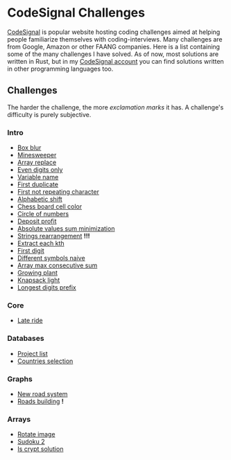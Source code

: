 # CodeSignal Challenges

[CodeSignal](https://codesignal.com/) is popular website hosting coding challenges aimed at helping people familiarize themselves with coding-interviews. Many challenges are from Google, Amazon or other FAANG companies. Here is a list containing some of the many challenges I have solved. As of now, most solutions are written in Rust, but in my [CodeSignal account](https://app.codesignal.com/profile/costas_v) you can find solutions written in other programming languages too.

## Challenges

The harder the challenge, the more *exclamation marks* it has. A challenge's difficulty is purely subjective.

### Intro

* [Box blur](./box_blur/box_blur.md)
* [Minesweeper](./minesweeper/minesweeper.md)
* [Array replace](./array_replace/array_replace.md)
* [Even digits only](./even_digits_only/even_digits_only.md)
* [Variable name](./variable_name/variable_name.md)
* [First duplicate](./first_duplicate/first_duplicate.md)
* [First not repeating character](./first_not_repeating_character/first_not_repeating_character.md)
* [Alphabetic shift](./alphabetic_shift/alphabetic_shift.md)
* [Chess board cell color](./chess_board_cell_color/chess_board_cell_color.md)
* [Circle of numbers](./circle_of_numbers/circle_of_numbers.md)
* [Deposit profit](./deposit_profit/deposit_profit.md)
* [Absolute values sum minimization](./absolute_values_sum_minimization/absolute_values_sum_minimization.md)
* [Strings rearrangement](./strings_rearrangement/strings_rearrangement.md) **!!!**
* [Extract each kth](./extract_each_kth/extract_each_kth.md)
* [First digit](./first_digit/first_digit.md)
* [Different symbols naive](./different_symbols_naive/different_symbols_naive.md)
* [Array max consecutive sum](./array_max_consecutive_sum/array_max_consecutive_sum.md)
* [Growing plant](./growing_plant/growing_plant.md)
* [Knapsack light](./knapsack_light/knapsack_light.md)
* [Longest digits prefix](./longest_digits_prefix/longest_digits_prefix.md)

### Core

* [Late ride](./late_ride/late_ride.md)

### Databases

* [Project list](./project_list/project_list.md)
* [Countries selection](./countries_selection/countries_selection.md)

### Graphs

* [New road system](./new_road_system/new_road_system.md)
* [Roads building](./roads_building/roads_building.md) **!**

### Arrays

* [Rotate image](./rotate_image/rotate_image.md)
* [Sudoku 2](./sudoku2/sudoku2.md)
* [Is crypt solution](./is_crypt_solution/is_crypt_solution.md)
